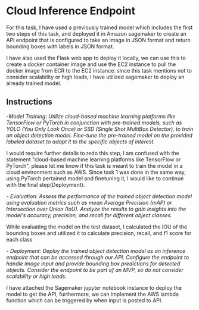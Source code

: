 # **Cloud Inference Endpoint**

For this task, I have used a previously trained model which includes the first two steps of this task, and deployed it in Amazon sagemaker to create an API endpoint that is configured to take an image in JSON format and return bounding boxes with labels in JSON format.

I have also used the Flask web app to deploy it locally, we can use this to create a docker container image and use the EC2 instance to pull the docker image from ECR to the EC2 instance. since this task mentions not to consider scalability or high loads, I have utilized sagemaker to deploy an already trained model.

## **Instructions**
*-Model Training: Utilize cloud-based machine learning platforms like TensorFlow or PyTorch in conjunction with pre-trained models, such as YOLO (You Only Look Once) or SSD (Single Shot MultiBox Detector), to train an object detection model. Fine-tune the pre-trained model on the provided labeled dataset to adapt it to the specific objects of interest.*

I would require further details to redo this step, I am confused with the statement "cloud-based machine learning platforms like TensorFlow or PyTorch", please let me know if this task is meant to train the model in a cloud environment such as AWS. Since task 1 was done in the same way, using PyTorch pertained model and finetuning it, I would like to continue with the final step(Deployment).

*- Evaluation: Assess the performance of the trained object detection model using evaluation metrics such as mean Average Precision (mAP) or Intersection over Union (IoU). Analyze the results to gain insights into the model's accuracy, precision, and recall for different object classes.*

While evaluating the model on the test dataset, I calculated the IOU of the bounding boxes and utilized it to calculate precision, recall, and f1 score for each class

*- Deployment: Deploy the trained object detection model as an inference endpoint that can be accessed through our API. Configure the endpoint to handle image input and provide bounding box predictions for detected objects. Consider the endpoint to be part of an MVP, so do not consider scalability or high loads.*

I have attached the Sagemaker jupyter notebook instance to deploy the model to get the API, furthermore, we can implement the AWS lambda function which can be triggered by when input is posted to API.
